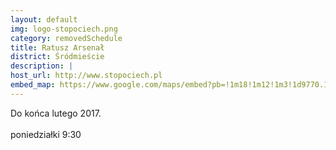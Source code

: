 ```yaml
---
layout: default
img: logo-stopociech.png
category: removedSchedule
title: Ratusz Arsenał
district: Śródmieście
description: |
host_url: http://www.stopociech.pl
embed_map: https://www.google.com/maps/embed?pb=!1m18!1m12!1m3!1d9770.105749109993!2d21.00000406774794!3d52.25198476381017!2m3!1f0!2f0!3f0!3m2!1i1024!2i768!4f13.1!3m3!1m2!1s0x471ecc6fd475ddcf%3A0x39db188d49d5be8b!2sSto+Pociech.+Fundacja!5e0!3m2!1sen!2spl!4v1488651140596
---
```

Do końca lutego 2017.<br/><br/>
poniedziałki 9:30 


